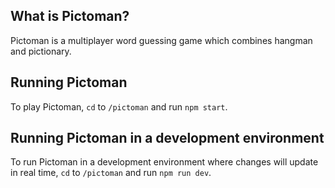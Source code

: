 ## What is Pictoman?

Pictoman is a multiplayer word guessing game which combines hangman and pictionary.

## Running Pictoman

To play Pictoman, `cd` to `/pictoman` and run `npm start`.

## Running Pictoman in a development environment

To run Pictoman in a development environment where changes will update in real time, `cd` to `/pictoman` and run `npm run dev`.